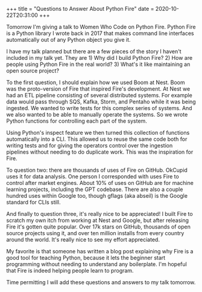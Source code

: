+++
title = "Questions to Answer About Python Fire"
date = 2020-10-22T20:31:00
+++

Tomorrow I'm giving a talk to Women Who Code on Python Fire. Python Fire is a Python library I wrote back in 2017 that makes command line interfaces automatically out of any Python object you give it.

I have my talk planned but there are a few pieces of the story I haven't included in my talk yet. They are 1) Why did I build Python Fire? 2) How are people using Python Fire in the real world? 3) What's it like maintaining an open source project?

To the first question, I should explain how we used Boom at Nest. Boom was the proto-version of Fire that inspired Fire's development. At Nest we had an ETL pipeline consisting of several distributed systems. For example data would pass through SQS, Kafka, Storm, and Pentaho while it was being ingested. We wanted to write tests for this complex series of systems. And we also wanted to be able to manually operate the systems. So we wrote Python functions for controlling each part of the system.

Using Python's inspect feature we then turned this collection of functions automatically into a CLI. This allowed us to reuse the same code both for writing tests and for giving the operators control over the ingestion pipelines without needing to do duplicate work. This was the inspiration for Fire.

To question two: there are thousands of uses of Fire on GitHub. OkCupid uses it for data analysis. One person I corresponded with uses Fire to control after market engines. About 10% of uses on GitHub are for machine learning projects, including the GPT codebase. There are also a couple hundred uses within Google too, though gflags (aka abseil) is the Google standard for CLIs still.

And finally to question three, it's really nice to be appreciated! I built Fire to scratch my own itch from working at Nest and Google, but after releasing Fire it's gotten quite popular. Over 17k stars on GitHub, thousands of open source projects using it, and over ten million installs from every country around the world. It's really nice to see my effort appreciated.

My favorite is that someone has written a blog post explaining why Fire is a good tool for teaching Python, because it lets the beginner start programming without needing to understand any boilerplate. I'm hopeful that Fire is indeed helping people learn to program.

Time permitting I will add these questions and answers to my talk tomorrow.

